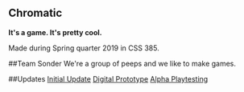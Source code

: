 ## Chromatic

**It's a game. It's pretty cool.**

Made during Spring quarter 2019 in CSS 385.

##Team Sonder
We're a group of peeps and we like to make games.

##Updates
[Initial Update](https://emilykrasser.github.io/ChromaticDocumentation/042619_050919/)
[Digital Prototype](https://emilykrasser.github.io/ChromaticDocumentation/051019_051619/)
[Alpha Playtesting](https://emilykrasser.github.io/ChromaticDocumentation/051719_052319/)
